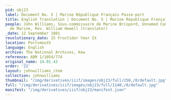 ```yaml
---
pid: obj23
label: Document No. 5 | Marine République Français Passe-port
title: English Translation | Document No. 5 | Marine République Français Passe-port
people: John Williams, Sous-commissaire de Marine Brispord, Unnamed Commissaire Principal
  de Marine, Rev. William Howell (translator)
_date: 12 September 1801
revolutionary_date: 25 Fructidor Year IX
location: Portsmouth
language: English
archive: The National Archives, Kew
reference: ADM 1/1054/774
original_name: 14.01.43
order: '22'
layout: johnwilliams_item
collection: johnwilliams
thumbnail: "/img/derivatives/iiif/images/obj23/full/250,/0/default.jpg"
full: "/img/derivatives/iiif/images/obj23/full/1140,/0/default.jpg"
manifest: "/img/derivatives/iiif/obj23/manifest.json"
---
```

